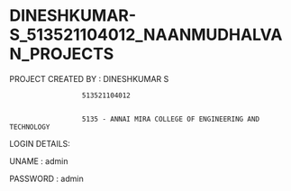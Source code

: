 # DINESHKUMAR-S_513521104012_NAANMUDHALVAN_PROJECTS


PROJECT CREATED BY :  DINESHKUMAR S


                      513521104012


                      5135 - ANNAI MIRA COLLEGE OF ENGINEERING AND TECHNOLOGY


LOGIN DETAILS:


UNAME : admin


PASSWORD : admin
